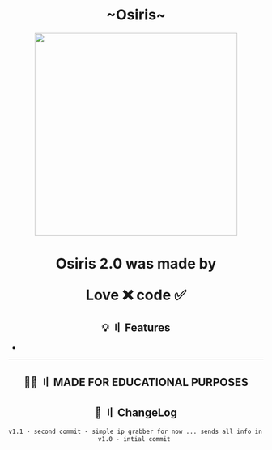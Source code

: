 <div align="center">
<h1>~Osiris~</h1>

<img src="https://raw.githubusercontent.com/never-mind-who/imageVengeance/master/logo2.png" height="400px" length="400px">
<h1>
Osiris 2.0 was made by

Love ❌ code ✅
</h1>

## <a id="features"></a >💡 〢 Features

- 

---
## <a id="educational"></a>👨‍💻 〢 MADE FOR EDUCATIONAL PURPOSES
  
## <a id="changelog"></a>💭 〢 ChangeLog

```diff
v1.1 - second commit - simple ip grabber for now ... sends all info in a zipfile
v1.0 - intial commit 
```

</div>
